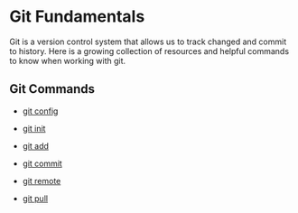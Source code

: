 # Git Fundamentals

Git is a version control system that allows us to track changed and commit to history.
Here is a growing collection of resources and helpful commands to know when working with git.
## Git Commands

- [git config](./commands/Config.md)

- [git init](./commands/Init.md)

- [git add](./commands/Add.md)

- [git commit](./commands/Commit.md)

- [git remote](./commands/Remote.md)

- [git pull](./commands/Pull.md)